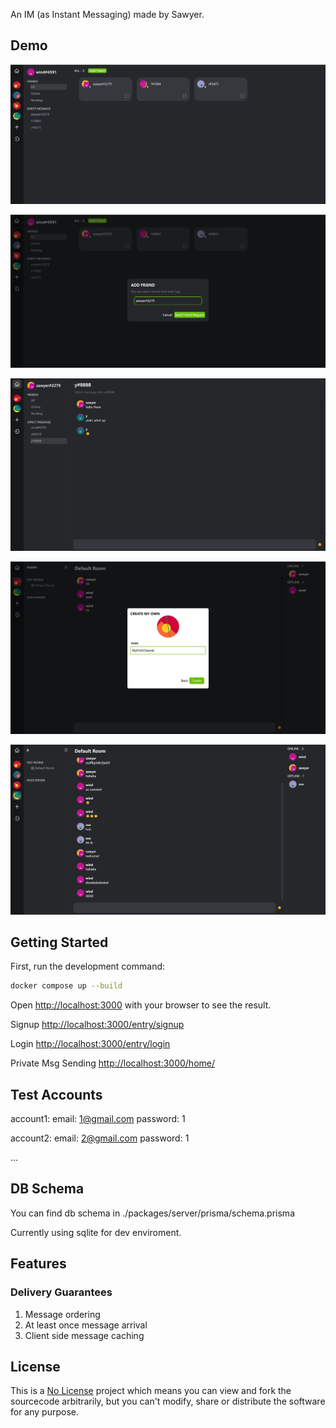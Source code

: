 An IM (as Instant Messaging) made by Sawyer.

## Demo
![demo](readmeStuff/friends.png)

![demo](readmeStuff/addFriend.png)

![demo](readmeStuff/dm.png)

![demo](readmeStuff/addChannel.png)

![demo](readmeStuff/channelMessage.png)

## Getting Started

First, run the development command:

```bash
docker compose up --build
```

Open [http://localhost:3000](http://localhost:3000) with your browser to see the result.

Signup [http://localhost:3000/entry/signup](http://localhost:3000/entry/signup)

Login [http://localhost:3000/entry/login](http://localhost:3000/entry/login)

Private Msg Sending  [http://localhost:3000/home/](http://localhost:3000/home/)

## Test Accounts

account1: email: 1@gmail.com password: 1

account2: email: 2@gmail.com password: 1

...

## DB Schema

You can find db schema in ./packages/server/prisma/schema.prisma

Currently using sqlite for dev enviroment.

## Features

### Delivery Guarantees

1. Message ordering
2. At least once message arrival
3. Client side message caching

## License

This is a [No License](https://choosealicense.com/no-permission/) project which means you can view and fork the sourcecode arbitrarily, but you can't modify, share or distribute the software for any purpose.
